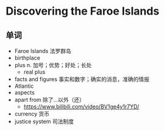 # Discovering the Faroe Islands

## 单词
- Faroe Islands 法罗群岛
- birthplace
- plus n. 加号；优势；好处；长处
  - real plus
- facts and figures 事实和数字；确实的消息，准确的情报
- Atlantic
- aspects
- apart from 除了...以外（还）
  - https://www.bilibili.com/video/BV1ge4y1r7YD/
- currency 货币
- justice system 司法制度

